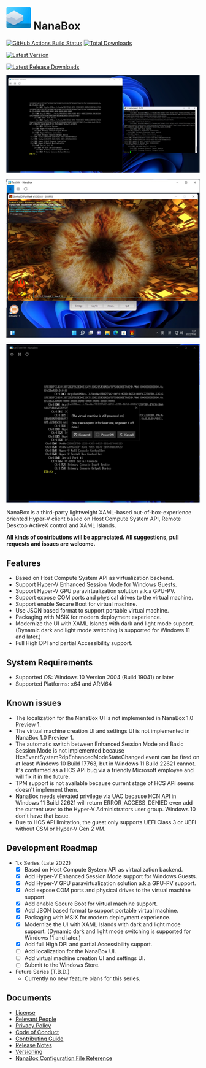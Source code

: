 ﻿# ![NanaBox](Assets/NanaBox.png) NanaBox

[![GitHub Actions Build Status](https://github.com/M2Team/NanaBox/actions/workflows/BuildBinaries.yml/badge.svg?branch=master&event=push)](https://github.com/M2Team/NanaBox/actions/workflows/BuildBinaries.yml?query=event%3Apush+branch%3Amaster)
[![Total Downloads](https://img.shields.io/github/downloads/M2Team/NanaBox/total)](https://github.com/M2Team/NanaBox/releases)

[![Latest Version](https://img.shields.io/github/v/release/M2Team/NanaBox?display_name=release&sort=date&color=%23a4a61d)](https://github.com/M2Team/NanaBox/releases/latest)

[![Latest Release Downloads](https://img.shields.io/github/downloads/M2Team/NanaBox/latest/total)](https://github.com/M2Team/NanaBox/releases/latest)

![Screenshot 1](Documents/Screenshot1.jpg)

![Screenshot 2](Documents/Screenshot2.jpg)

![Screenshot 3](Documents/Screenshot3.jpg)

NanaBox is a third-party lightweight XAML-based out-of-box-experience oriented
Hyper-V client based on Host Compute System API, Remote Desktop ActiveX control
and XAML Islands.

**All kinds of contributions will be appreciated. All suggestions, pull 
requests and issues are welcome.**

## Features

- Based on Host Compute System API as virtualization backend.
- Support Hyper-V Enhanced Session Mode for Windows Guests.
- Support Hyper-V GPU paravirtualization solution a.k.a GPU-PV.
- Support expose COM ports and physical drives to the virtual machine.
- Support enable Secure Boot for virtual machine.
- Use JSON based format to support portable virtual machine.
- Packaging with MSIX for modern deployment experience.
- Modernize the UI with XAML Islands with dark and light mode support. (Dynamic
  dark and light mode switching is supported for Windows 11 and later.)
- Full High DPI and partial Accessibility support.

## System Requirements

- Supported OS: Windows 10 Version 2004 (Build 19041) or later
- Supported Platforms: x64 and ARM64

## Known issues

- The localization for the NanaBox UI is not implemented in NanaBox 1.0 Preview
  1.
- The virtual machine creation UI and settings UI is not implemented in NanaBox
  1.0 Preview 1.
- The automatic switch between Enhanced Session Mode and Basic Session Mode is 
  not implemented because HcsEventSystemRdpEnhancedModeStateChanged event can 
  be fired on at least Windows 10 Build 17763, but in Windows 11 Build 22621 
  cannot. It's confirmed as a HCS API bug via a friendly Microsoft employee 
  and will fix it in the future.
- TPM support is not available because current stage of HCS API seems doesn't 
  implement them.
- NanaBox needs elevated privilege via UAC because HCN API in Windows 11 Build
  22621 will return ERROR_ACCESS_DENIED even add the current user to the Hyper-V
  Administrators user group. Windows 10 don't have that issue.
- Due to HCS API limitation, the guest only supports UEFI Class 3 or UEFI 
  without CSM or Hyper-V Gen 2 VM.

## Development Roadmap

- 1.x Series (Late 2022)
  - [x] Based on Host Compute System API as virtualization backend.
  - [x] Add Hyper-V Enhanced Session Mode support for Windows Guests.
  - [x] Add Hyper-V GPU paravirtualization solution a.k.a GPU-PV support.
  - [x] Add expose COM ports and physical drives to the virtual machine support.
  - [x] Add enable Secure Boot for virtual machine support.
  - [x] Add JSON based format to support portable virtual machine.
  - [x] Packaging with MSIX for modern deployment experience.
  - [x] Modernize the UI with XAML Islands with dark and light mode support. 
        (Dynamic dark and light mode switching is supported for Windows 11 and 
        later.)
  - [x] Add full High DPI and partial Accessibility support.
  - [ ] Add localization for the NanaBox UI.
  - [ ] Add virtual machine creation UI and settings UI.
  - [ ] Submit to the Windows Store.
- Future Series (T.B.D.)
  - Currently no new feature plans for this series.

## Documents

- [License](License.md)
- [Relevant People](Documents/People.md)
- [Privacy Policy](Documents/Privacy.md)
- [Code of Conduct](CODE_OF_CONDUCT.md)
- [Contributing Guide](CONTRIBUTING.md)
- [Release Notes](Documents/ReleaseNotes.md)
- [Versioning](Documents/Versioning.md)
- [NanaBox Configuration File Reference](Documents/ConfigurationReference.md)
